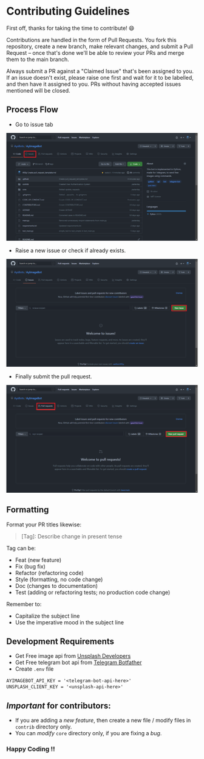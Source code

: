 # Contributing Guidelines

First off, thanks for taking the time to contribute! 
😄


Contributions are handled in the form of Pull Requests. You fork this repository, create a new branch, make relevant changes, and submit a Pull Request – once that's done we'll be able to review your PRs and merge them to the main branch.

Always submit a PR against a "Claimed Issue" that's been assigned to you. If an issue doesn't exist, please raise one first and wait for it to be labelled, and then have it assigned to you. PRs without having accepted issues mentioned will be closed.

## Process Flow

- Go to issue tab

![image](assets/contributing1.png)

- Raise a new issue or check if already exists.

![image](assets/contributing2.png)

- Finally submit the pull request.

![image](assets/contributing3.png)

## Formatting

Format your PR titles likewise:

> [Tag]: Describe change in present tense

Tag can be:

- Feat (new feature)
- Fix (bug fix)
- Refactor (refactoring code)
- Style (formatting, no code change)
- Doc (changes to documentation)
- Test (adding or refactoring tests; no production code change)

Remember to:

- Capitalize the subject line
- Use the imperative mood in the subject line

## Development Requirements
- Get Free image api from [Unsplash Developers](https://unsplash.com/developers)
- Get Free telegram bot api from [Telegram Botfather](https://t.me/BotFather)
- Create ```.env``` file
```
AYIMAGEBOT_API_KEY = '<telegram-bot-api-here>'
UNSPLASH_CLIENT_KEY = '<unsplash-api-here>'

```


## *Important* for contributors:
- If you are adding a *new feature*, then create a new file / modify files in `contrib` directory only.
- You can *modify* `core` directory only, if you are fixing a *bug*.

### Happy Coding !!
